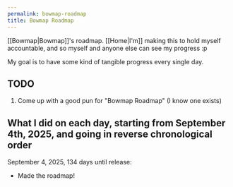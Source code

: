 ```yaml
---
permalink: bowmap-roadmap
title: Bowmap Roadmap
---
```


[[Bowmap|Bowmap]]'s roadmap. [[Home|I'm]] making this to hold myself accountable, and so myself and anyone else can see my progress :p

My goal is to have some kind of tangible progress every single day.

## TODO

1. Come up with a good pun for "Bowmap Roadmap" (I know one exists)

## What I did on each day, starting from September 4th, 2025, and going in reverse chronological order

September 4, 2025, 134 days until release:

- Made the roadmap!
